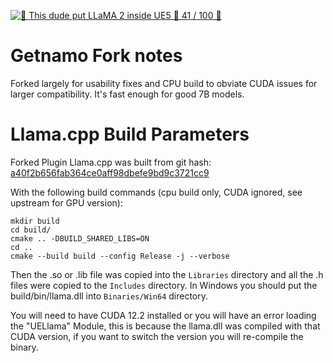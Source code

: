 [![🌸 This dude put LLaMA 2 inside UE5 🌸 41 / 100 🌸](https://img.youtube.com/vi/j_r5xWm3Xl8/maxresdefault.jpg)](https://www.youtube.com/watch?v=j_r5xWm3Xl8)

# Getnamo Fork notes

Forked largely for usability fixes and CPU build to obviate CUDA issues for larger compatibility. It's fast enough for good 7B models.

# Llama.cpp Build Parameters

Forked Plugin Llama.cpp was built from git hash: [a40f2b656fab364ce0aff98dbefe9bd9c3721cc9](https://github.com/ggerganov/llama.cpp/tree/a40f2b656fab364ce0aff98dbefe9bd9c3721cc9)

With the following build commands (cpu build only, CUDA ignored, see upstream for GPU version):

```
mkdir build
cd build/
cmake .. -DBUILD_SHARED_LIBS=ON
cd ..
cmake --build build --config Release -j --verbose
```

Then the .so or .lib file was copied into the `Libraries` directory and all the .h files were copied to the `Includes` directory. In Windows you should put the build/bin/llama.dll into `Binaries/Win64` directory.

You will need to have CUDA 12.2 installed or you will have an error loading the "UELlama" Module, this is because the llama.dll was compiled with that CUDA version, if you want to switch the version you will re-compile the binary.
